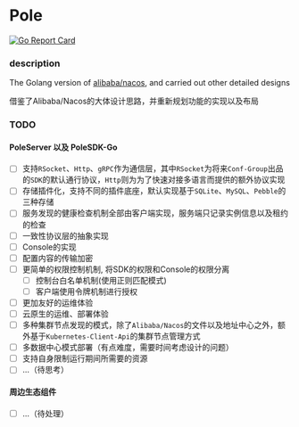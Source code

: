 # Pole

[![Go Report Card](https://goreportcard.com/badge/github.com/Conf-Group/conf)](https://goreportcard.com/report/github.com/Conf-Group/conf)

### description

The Golang version of [alibaba/nacos](https://github.com/alibaba/nacos), and carried out other detailed designs

借鉴了Alibaba/Nacos的大体设计思路，并重新规划功能的实现以及布局

### TODO

#### PoleServer 以及 PoleSDK-Go
- [ ] 支持`RSocket`、`Http`、`gRPC`作为通信层，其中`RSocket`为将来`Conf-Group`出品的`SDK`的默认通行协议，`Http`则为为了快速对接多语言而提供的额外协议实现
- [ ] 存储插件化，支持不同的插件底座，默认实现基于`SQLite`、`MySQL`、`Pebble`的三种存储
- [ ] 服务发现的健康检查机制全部由客户端实现，服务端只记录实例信息以及租约的检查
- [ ] 一致性协议层的抽象实现
- [ ] Console的实现
- [ ] 配置内容的传输加密
- [ ] 更简单的权限控制机制, 将SDK的权限和Console的权限分离
  - [ ] 控制台白名单机制(使用正则匹配模式)
  - [ ] 客户端使用令牌机制进行授权  
- [ ] 更加友好的运维体验
- [ ] 云原生的运维、部署体验
- [ ] 多种集群节点发现的模式，除了`Alibaba/Nacos`的文件以及地址中心之外，额外基于`Kubernetes-Client-Api`的集群节点管理方式
- [ ] 多数据中心模式部署（有点难度，需要时间考虑设计的问题）
- [ ] 支持自身限制运行期间所需要的资源
- [ ] ...（待思考）

#### 周边生态组件
- [ ] ...（待处理）
